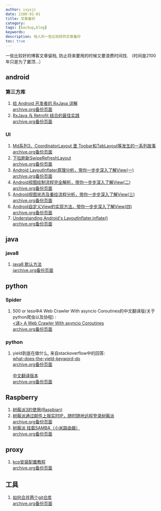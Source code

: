 ```yaml
---
author: ivyxjc
date: 2100-01-01
title: 文章备份
category:
tags: [backup,blog]
keywords:
description: 他人的一些比较好的文章备份
toc: true
---
```


一些比较好的博客文章留档, 防止将来要用的时候又要浪费时间找.  （时间是2100年只是为了置顶...）

## android

### 第三方库
1. [给 Android 开发者的 RxJava 详解](https://gank.io/post/560e15be2dca930e00da1083)<br>[archive.org备份页面](https://web.archive.org/web/20161023043938/http://gank.io/post/560e15be2dca930e00da1083)
2. [RxJava 与 Retrofit 结合的最佳实践](https://gank.io/post/56e80c2c677659311bed9841)<br>[archive.org备份页面](https://web.archive.org/web/20161022232218/http://gank.io/post/56e80c2c677659311bed9841)


### UI
1. [Md系列3、CoordinatorLayout 里 Toobar和TabLayout等发生的一系列故事](http://www.jianshu.com/p/1edeff139de5)<br>[archive.org备份页面](https://web.archive.org/save/http://www.jianshu.com/p/1edeff139de5)
2. [下拉刷新SwipeRefreshLayout](https://github.com/hanks-zyh/SwipeRefreshLayout)<br>[archive.org备份页面]()
3. [Android LayoutInflater原理分析，带你一步步深入了解View(一)](http://blog.csdn.net/guolin_blog/article/details/12921889)<br>[archive.org备份页面](https://web.archive.org/web/20161021223718/http://blog.csdn.net/guolin_blog/article/details/12921889)
4. [Android视图绘制流程完全解析，带你一步步深入了解View(二)](http://blog.csdn.net/guolin_blog/article/details/16330267)<br>[archive.org备份页面](https://web.archive.org/web/20161021215349/http://blog.csdn.net/guolin_blog/article/details/16330267)
5. [Android视图状态及重绘流程分析，带你一步步深入了解View(三)](http://blog.csdn.net/guolin_blog/article/details/17045157)<br>[archive.org备份页面](https://web.archive.org/web/20151023100537/http://blog.csdn.net/guolin_blog/article/details/17045157)
6. [Android自定义View的实现方法，带你一步步深入了解View(四)](http://blog.csdn.net/guolin_blog/article/details/17357967)<br>[archive.org备份页面](https://web.archive.org/save/http://blog.csdn.net/guolin_blog/article/details/17357967)
7. [Understanding Android's LayoutInflater.inflate()](https://www.bignerdranch.com/blog/understanding-androids-layoutinflater-inflate/)<br>[archive.org备份页面](https://web.archive.org/web/20160604203134/https://www.bignerdranch.com/blog/understanding-androids-layoutinflater-inflate/)

## java

### java8

1. [java8 默认方法](http://ebnbin.com/2015/12/20/java-8-default-methods/)<br>[jarchive.org备份页面 ](https://web.archive.org/web/20161023233757/http://ebnbin.com/2015/12/20/java-8-default-methods/)




## python

### Spider

1. 500 or less中A Web Crawler With asyncio Coroutines的中文翻译版(关于python爬虫以及协程) :<br>[<译> A Web Crawler With asyncio Coroutines](http://drafts.damnever.com/2015/A-Web-Crawler-With-asyncio-Coroutines.html)<br>[archive.org备份页面](http://drafts.damnever.com/2015/A-Web-Crawler-With-asyncio-Coroutines.html)


### python

1. yield到底在做什么, 来自stackoverflow中的回答:<br>
[what-does-the-yield-keyword-do](http://stackoverflow.com/questions/231767/what-does-the-yield-keyword-do)<br>[archive.org备份页面](https://web.archive.org/web/20161018133835/http://stackoverflow.com/questions/231767/what-does-the-yield-keyword-do)<br><br>[中文翻译版本](http://pyzh.readthedocs.io/en/latest/the-python-yield-keyword-explained.html)<br>[archive.org备份页面](https://web.archive.org/web/20161030082921/http://pyzh.readthedocs.io/en/latest/the-python-yield-keyword-explained.html)






## Raspberry

1. [树莓派3的使用(Raspbian)](https://www.zybuluo.com/yangxuan/note/321467#7%E4%B8%BAssh%E5%90%AF%E7%94%A8%E4%B8%A4%E6%AD%A5%E8%AE%A4%E8%AF%81)
2. [树莓派通过邮件上报实时IP，随时随地远程登录树莓派](http://www.kawabangga.com/posts/1398)<br>[archive.org备份页面](https://web.archive.org/web/20160731051025/http://www.kawabangga.com/posts/1398)
3. [树莓派 挂载SAMBA（小米路由器）](http://www.itdadao.com/articles/c15a588496p0.html)<br>[archive.org备份页面](https://web.archive.org/save/http://www.itdadao.com/articles/c15a588496p0.html)


## proxy

1. [kcp安装配置教程](http://www.8dlive.com/post/371.html)<br>[archive.org备份页面](https://web.archive.org/web/20161106035844/http://www.8dlive.com/post/371.html)

## 工具

1. [如何合并两个git仓库](https://github.com/deercoder/0-tech-notes/blob/master/Git/git_merge_local_repos.md)<br>[archive.org备份页面](https://web.archive.org/web/20161208141359/https://github.com/deercoder/0-tech-notes/blob/master/Git/git_merge_local_repos.md)
